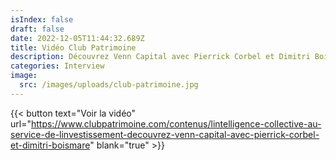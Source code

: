 ```yaml
---
isIndex: false
draft: false
date: 2022-12-05T11:44:32.689Z
title: Vidéo Club Patrimoine
description: Découvrez Venn Capital avec Pierrick Corbel et Dimitri Boismare
categories: Interview
image:
  src: /images/uploads/club-patrimoine.jpg
---
```

{{< button text="Voir la vidéo" url="https://www.clubpatrimoine.com/contenus/lintelligence-collective-au-service-de-linvestissement-decouvrez-venn-capital-avec-pierrick-corbel-et-dimitri-boismare" blank="true" >}}